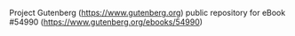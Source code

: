 Project Gutenberg (https://www.gutenberg.org) public repository for
eBook #54990 (https://www.gutenberg.org/ebooks/54990)
